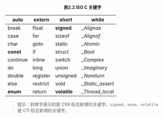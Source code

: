 <center><b>表2.2 ISO C 关键字</b></center>

| auto      | extern   | short        | while            |
| --------- | -------- | ------------ | ---------------- |
| break     | float    | **signed**   | *_Alignas*       |
| case      | for      | sizeof       | *_Alignof*       |
| char      | goto     | static       | *_Atomic*        |
| **const** | if       | struct       | *_Bool*          |
| continue  | inline   | switch       | *_Complex*       |
| do        | long     | union        | *_Imaginary*     |
| double    | register | unsigned     | *_Noreturn*      |
| else      | restrict | void         | *_Static_assert* |
| **enum**  | return   | **volatile** | *_Thread_local*  |

> 提示：斜体字表示的是 C99 标志新增的关键字。`signed`、`enum`、`volatile` 是 C11 标志新增的关键字。

